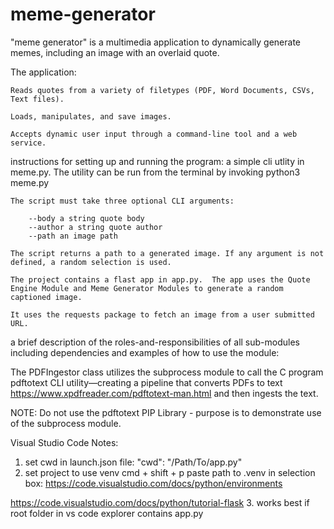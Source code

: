 # meme-generator
"meme generator" is a multimedia application to dynamically generate memes, including an image with an overlaid quote.

The application:

    Reads quotes from a variety of filetypes (PDF, Word Documents, CSVs, Text files).
    
    Loads, manipulates, and save images.

    Accepts dynamic user input through a command-line tool and a web service. 

instructions for setting up and running the program: 
    a simple cli utlity in meme.py. The utility can be run from the terminal by invoking python3 meme.py

    The script must take three optional CLI arguments:

        --body a string quote body
        --author a string quote author
        --path an image path

    The script returns a path to a generated image. If any argument is not defined, a random selection is used.

    The project contains a flast app in app.py.  The app uses the Quote Engine Module and Meme Generator Modules to generate a random captioned image.

    It uses the requests package to fetch an image from a user submitted URL.

a brief description of the roles-and-responsibilities of all sub-modules including dependencies and examples of how to use the module:

The PDFIngestor class utilizes the subprocess module to call the C program pdftotext CLI utility—creating a pipeline that converts PDFs to text <https://www.xpdfreader.com/pdftotext-man.html> and then ingests the text.

NOTE: Do not use the pdftotext PIP Library - purpose is to demonstrate use of the subprocess module.

Visual Studio Code Notes:
1. set cwd in launch.json file: "cwd": "/Path/To/app.py"
2. set project to use venv cmd + shift + p paste path to .venv in selection box: https://code.visualstudio.com/docs/python/environments

https://code.visualstudio.com/docs/python/tutorial-flask
3. works best if root folder in vs code explorer contains app.py

